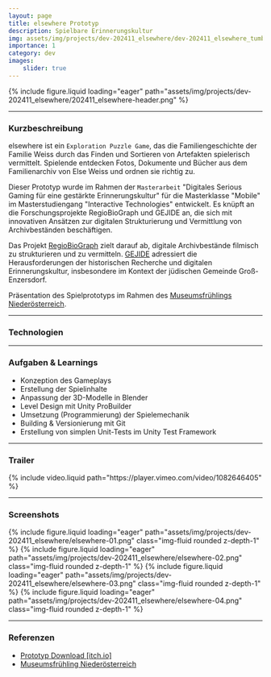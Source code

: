```yaml
---
layout: page
title: elsewhere Prototyp
description: Spielbare Erinnerungskultur
img: assets/img/projects/dev-202411_elsewhere/dev-202411_elsewhere_tumbnail_v1.png
importance: 1
category: dev
images:
    slider: true
---
```


<div class="header-pic">
    {% include figure.liquid loading="eager" path="assets/img/projects/dev-202411_elsewhere/202411_elsewhere-header.png" %}
</div>

---
### Kurzbeschreibung
elsewhere ist ein `Exploration Puzzle Game`, das die Familiengeschichte der Familie Weiss durch das Finden und Sortieren von Artefakten spielerisch vermittelt. Spielende entdecken Fotos, Dokumente und Bücher aus dem Familienarchiv von Else Weiss und ordnen sie richtig zu.

Dieser Prototyp wurde im Rahmen der `Masterarbeit` "Digitales Serious Gaming für eine gestärkte Erinnerungskultur" für die Masterklasse "Mobile" im Masterstudiengang "Interactive Technologies" entwickelt. Es knüpft an die Forschungsprojekte RegioBioGraph und GEJIDE an, die sich mit innovativen Ansätzen zur digitalen Strukturierung und Vermittlung von Archivbeständen beschäftigen.

Das Projekt <a href="https://research.fhstp.ac.at/projekte/regiobiograph">RegioBioGraph</a> zielt darauf ab, digitale Archivbestände filmisch zu strukturieren und zu vermitteln. <a href="https://research.fhstp.ac.at/projekte/gejide-gross-enzersdorfs-juedische-gemeinde-im-digitalen-erinnerungsraum">GEJIDE</a> adressiert die Herausforderungen der historischen Recherche und digitalen Erinnerungskultur, insbesondere im Kontext der jüdischen Gemeinde Groß-Enzersdorf.

Präsentation des Spielprototyps im Rahmen des [Museumsfrühlings Niederösterreich](https://www.noemuseen.at/museumsfruehling-niederoesterreich/veranstaltung/info/wider-das-vergessen/).

---
### Technologien
<i title="Unity" class="techstack fa-brands fa-unity"></i>
<i title="Github" class="techstack fa-brands fa-github"></i>

---
### Aufgaben & Learnings

- Konzeption des Gameplays
- Erstellung der Spielinhalte
- Anpassung der 3D-Modelle in Blender
- Level Design mit Unity ProBuilder
- Umsetzung (Programmierung) der Spielemechanik 
- Building & Versionierung mit Git
- Erstellung von simplen Unit-Tests im Unity Test Framework

---
### Trailer
<div class="video-container">
    {% include video.liquid path="https://player.vimeo.com/video/1082646405" %}
</div>

---
### Screenshots
<swiper-container keyboard="true" navigation="true" pagination="true" pagination-clickable="true" pagination-dynamic-bullets="true" rewind="true">
  <swiper-slide>{% include figure.liquid loading="eager" path="assets/img/projects/dev-202411_elsewhere/elsewhere-01.png" class="img-fluid rounded z-depth-1" %}</swiper-slide>
  <swiper-slide>{% include figure.liquid loading="eager" path="assets/img/projects/dev-202411_elsewhere/elsewhere-02.png" class="img-fluid rounded z-depth-1" %}</swiper-slide>
  <swiper-slide>{% include figure.liquid loading="eager" path="assets/img/projects/dev-202411_elsewhere/elsewhere-03.png" class="img-fluid rounded z-depth-1" %}</swiper-slide>
  <swiper-slide>{% include figure.liquid loading="eager" path="assets/img/projects/dev-202411_elsewhere/elsewhere-04.png" class="img-fluid rounded z-depth-1" %}</swiper-slide>
</swiper-container>

---
### Referenzen
- <a href="https://untitled-soundtrack.itch.io/elsewhere">Prototyp Download [itch.io]</a>
- <a href="https://www.noemuseen.at/museumsfruehling-niederoesterreich/veranstaltung/info/wider-das-vergessen/">Museumsfrühling Niederösterreich</a>